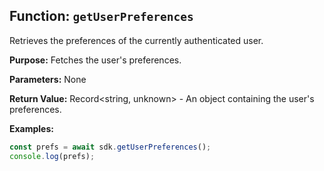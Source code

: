 ## Function: `getUserPreferences`

Retrieves the preferences of the currently authenticated user.

**Purpose:**
Fetches the user's preferences.

**Parameters:**
None

**Return Value:**
Record<string, unknown> - An object containing the user's preferences.

**Examples:**
```typescript
const prefs = await sdk.getUserPreferences();
console.log(prefs);
```